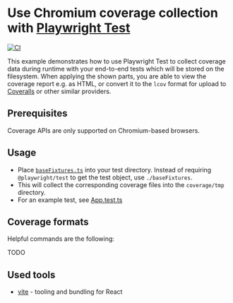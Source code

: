 # Use Chromium coverage collection with [Playwright Test](https://playwright.dev/docs/test-intro)

[![CI](https://github.com/jfgreffier/playwright-test-native-coverage/actions/workflows/nodejs.yml/badge.svg)](https://github.com/jfgreffier/playwright-test-native-coverage/actions/workflows/nodejs.yml)

This example demonstrates how to use Playwright Test to collect coverage data during runtime with your end-to-end tests which will be stored on the filesystem. When applying the shown parts, you are able to view the coverage report e.g. as HTML, or convert it to the `lcov` format for upload to [Coveralls](https://coveralls.io/) or other similar providers.

## Prerequisites

Coverage APIs are only supported on Chromium-based browsers.

## Usage

- Place [`baseFixtures.ts`](./e2e/baseFixtures.ts) into your test directory. Instead of requiring `@playwright/test` to get the test object, use `./baseFixtures`.
- This will collect the corresponding coverage files into the `coverage/tmp` directory.
- For an example test, see [App.test.ts](/e2e/App.test.ts)

## Coverage formats

Helpful commands are the following:

TODO

## Used tools

- [vite](https://vitejs.dev/) - tooling and bundling for React
